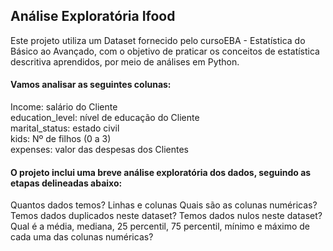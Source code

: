  ## Análise Exploratória Ifood

Este projeto utiliza um Dataset fornecido pelo cursoEBA - Estatística do Básico ao Avançado, com o objetivo de praticar os conceitos
de estatística descritiva aprendidos, por meio de análises em Python.

#### Vamos analisar as seguintes colunas:

<div>Income: salário do Cliente</div>
<div>education_level: nível de educação do Cliente</div>
<div>marital_status: estado civil</div>
<div>kids: Nº de filhos (0 a 3)</div>
<div>expenses: valor das despesas dos Clientes</div>


#### O projeto inclui uma breve análise exploratória dos dados, seguindo as etapas delineadas abaixo:
Quantos dados temos? Linhas e colunas
Quais são as colunas numéricas?
Temos dados duplicados neste dataset?
Temos dados nulos neste dataset? 
Qual é a média, mediana, 25 percentil, 75 percentil, mínimo e máximo de cada uma das colunas numéricas?

